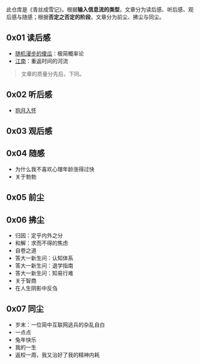此仓库是《青丝成雪记》。根据**输入信息流的类型**，文章分为读后感、听后感、观后感与随感；根据**否定之否定的阶段**，文章分为前尘、拂尘与同尘。

## 0x01 读后感

- [随机漫步的傻瓜](https://book.douban.com/subject/10773362/)：极简概率论
- [江南](https://book.douban.com/subject/34461199/)：重返时间的河流

> 文章的质量分先后，下同。

## 0x02 听后感

- [抱月入怀](https://youtu.be/znOB4GNUO7U)

## 0x03 观后感

## 0x04 随感

- 为什么我不喜欢心理年龄涨得过快
- 关于勃勃

## 0x05 前尘

## 0x06 拂尘

- 归因：定乎内外之分
- 和解：求而不得的焦虑
- 自卷之道
- 答大一新生问：认知体系
- 答大一新生问：退学指南
- 答大一新生问：知易行难
- 关于智商
- 在人生阴影中反刍

## 0x07 同尘

- 岁末：一位简中互联网逃兵的杂乱自白
- 一点点
- 兔年快乐
- 我的一生
- 返校一周，我又治好了我的精神内耗